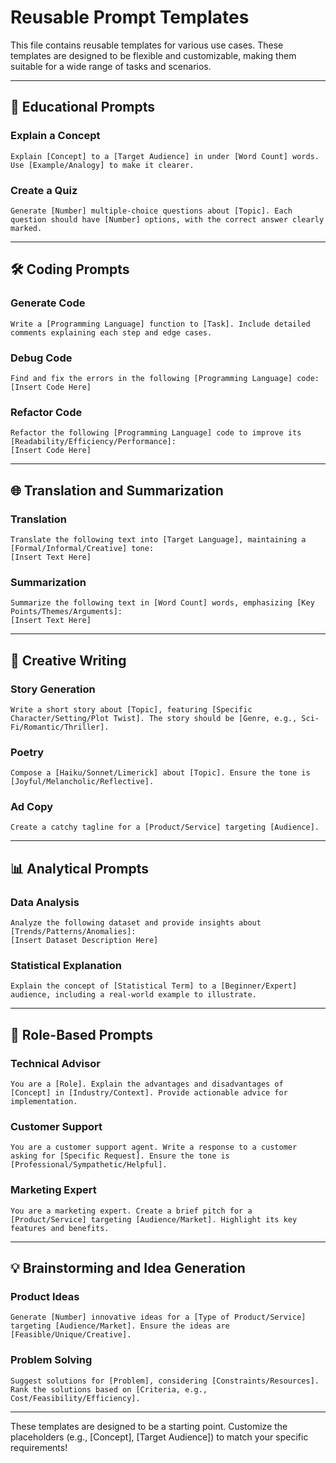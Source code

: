 # Reusable Prompt Templates

This file contains reusable templates for various use cases. These templates are designed to be flexible and customizable, making them suitable for a wide range of tasks and scenarios.

---

## 📘 Educational Prompts

### Explain a Concept
```
Explain [Concept] to a [Target Audience] in under [Word Count] words. Use [Example/Analogy] to make it clearer.
```

### Create a Quiz
```
Generate [Number] multiple-choice questions about [Topic]. Each question should have [Number] options, with the correct answer clearly marked.
```

---

## 🛠️ Coding Prompts

### Generate Code
```
Write a [Programming Language] function to [Task]. Include detailed comments explaining each step and edge cases.
```

### Debug Code
```
Find and fix the errors in the following [Programming Language] code:
[Insert Code Here]
```

### Refactor Code
```
Refactor the following [Programming Language] code to improve its [Readability/Efficiency/Performance]:
[Insert Code Here]
```

---

## 🌐 Translation and Summarization

### Translation
```
Translate the following text into [Target Language], maintaining a [Formal/Informal/Creative] tone:
[Insert Text Here]
```

### Summarization
```
Summarize the following text in [Word Count] words, emphasizing [Key Points/Themes/Arguments]:
[Insert Text Here]
```

---

## 🎨 Creative Writing

### Story Generation
```
Write a short story about [Topic], featuring [Specific Character/Setting/Plot Twist]. The story should be [Genre, e.g., Sci-Fi/Romantic/Thriller].
```

### Poetry
```
Compose a [Haiku/Sonnet/Limerick] about [Topic]. Ensure the tone is [Joyful/Melancholic/Reflective].
```

### Ad Copy
```
Create a catchy tagline for a [Product/Service] targeting [Audience].
```

---

## 📊 Analytical Prompts

### Data Analysis
```
Analyze the following dataset and provide insights about [Trends/Patterns/Anomalies]:
[Insert Dataset Description Here]
```

### Statistical Explanation
```
Explain the concept of [Statistical Term] to a [Beginner/Expert] audience, including a real-world example to illustrate.
```

---

## 🧠 Role-Based Prompts

### Technical Advisor
```
You are a [Role]. Explain the advantages and disadvantages of [Concept] in [Industry/Context]. Provide actionable advice for implementation.
```

### Customer Support
```
You are a customer support agent. Write a response to a customer asking for [Specific Request]. Ensure the tone is [Professional/Sympathetic/Helpful].
```

### Marketing Expert
```
You are a marketing expert. Create a brief pitch for a [Product/Service] targeting [Audience/Market]. Highlight its key features and benefits.
```

---

## 💡 Brainstorming and Idea Generation

### Product Ideas
```
Generate [Number] innovative ideas for a [Type of Product/Service] targeting [Audience/Market]. Ensure the ideas are [Feasible/Unique/Creative].
```

### Problem Solving
```
Suggest solutions for [Problem], considering [Constraints/Resources]. Rank the solutions based on [Criteria, e.g., Cost/Feasibility/Efficiency].
```

---

These templates are designed to be a starting point. Customize the placeholders (e.g., [Concept], [Target Audience]) to match your specific requirements!

